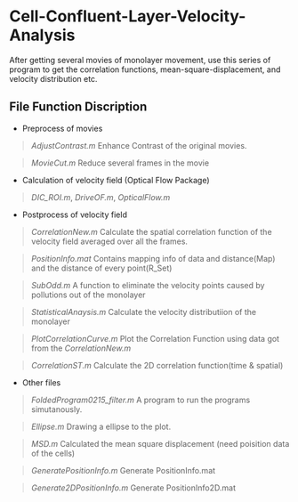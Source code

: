 # Cell-Confluent-Layer-Velocity-Analysis
After getting several movies of monolayer movement, use this series of program to get the correlation functions, mean-square-displacement, and velocity distribution etc.
## File Function Discription
- Preprocess of movies

 > _AdjustContrast.m_ Enhance Contrast of the original movies.
 
 > _MovieCut.m_ Reduce several frames in the movie

- Calculation of velocity field (Optical Flow Package)

 > _DIC_ROI.m_, _DriveOF.m_, _OpticalFlow.m_
 
- Postprocess of velocity field

 > _CorrelationNew.m_ Calculate the spatial correlation function of the velocity field averaged over all the frames.
 
 > _PositionInfo.mat_ Contains mapping info of data and distance(Map) and the distance of every point(R_Set)
 
 > _SubOdd.m_ A function to eliminate the velocity points caused by pollutions out of the monolayer
 
 > _StatisticalAnaysis.m_ Calculate the velocity distributiion of the monolayer
 
 > _PlotCorrelationCurve.m_ Plot the Correlation Function using data got from the _CorrelationNew.m_
 
 > _CorrelationST.m_ Calculate the 2D correlation function(time & spatial)
 
- Other files
 
 > _FoldedProgram0215_filter.m_ A program to run the programs simutanously.
 
 > _Ellipse.m_ Drawing a ellipse to the plot.
 
 > _MSD.m_ Calculated the mean square displacement (need poisition data of the cells)

 > _GeneratePositionInfo.m_ Generate PositionInfo.mat

 > _Generate2DPositionInfo.m_ Generate PositionInfo2D.mat
 
